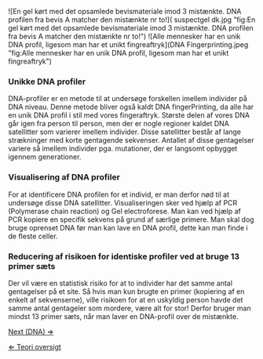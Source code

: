 ![En gel kørt med det opsamlede bevismateriale imod 3 mistænkte. DNA
profilen fra bevis A matcher den mistænkte nr
to!]( suspectgel dk.jpg "fig:En gel kørt med det opsamlede bevismateriale imod 3 mistænkte. DNA profilen fra bevis A matcher den mistænkte nr to!")
![Alle mennesker har en unik DNA profil, ligesom man har et unikt
fingreaftryk](DNA Fingerprinting.jpeg "fig:Alle mennesker har en unik DNA profil, ligesom man har et unikt fingreaftryk")

### Unikke DNA profiler

DNA-profiler er en metode til at undersøge forskellen imellem individer
på DNA niveau. Denne metode bliver også kaldt DNA fingerPrinting, da
alle har en unik DNA profil i stil med vores fingeraftryk. Største delen
af vores DNA går igen fra person til person, men der er nogle regioner
kaldet DNA satellitter som varierer imellem individer. Disse satellitter
består af lange strækninger med korte gentagende sekvenser. Antallet af
disse gentagelser variere så imellem individer pga. mutationer, der er
langsomt opbygget igennem generationer.

### Visualisering af DNA profiler

For at identificere DNA profilen for et individ, er man derfor nød til
at undersøge disse DNA satellitter. Visualiseringen sker ved hjælp af
PCR (Polymerase chain reaction) og Gel electroforese. Man kan ved hjælp
af PCR kopiere en specifik sekvens på grund af særlige primere. Man skal
dog bruge oprenset DNA før man kan lave en DNA profil, dette kan man
finde i de fleste celler.

### Reducering af risikoen for identiske profiler ved at bruge 13 primer sæts

Der vil være en statistisk risiko for at to individer har det samme
antal gentagelser på et site. Så hvis man kun brugte en primer
(kopiering af en enkelt af sekvenserne), ville risikoen for at en
uskyldig person havde det samme antal gentageler som mordere, være alt
for stor! Derfor bruger man mindst 13 primer sæts, når man laver en
DNA-profil over de mistænkte.

[Next (DNA) ⇒](DNA_DK "wikilink")

[⇐ Teori oversigt ](CSI_Casen "wikilink")

